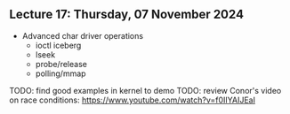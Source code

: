 ## Lecture 17: Thursday, 07 November 2024

* Advanced char driver operations
  * ioctl iceberg
  * lseek
  * probe/release
  * polling/mmap

TODO: find good examples in kernel to demo
TODO: review Conor's video on race conditions: https://www.youtube.com/watch?v=f0IIYAIJEaI
